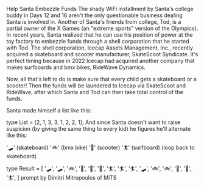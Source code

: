 Help Santa Embezzle Funds
The shady WiFi installment by Santa's college buddy in Days 12 and 16 aren't the only questionable business dealing Santa is involved in. Another of Santa's friends from college, Tod, is a partial owner of the X Games (an "extreme sports" version of the Olympics). In recent years, Santa realized that he can use his position of power at the toy factory to embezzle funds through a shell corporation that he started with Tod. The shell corporation, Icecap Assets Management, Inc., recently acquired a skateboard and scooter manufacturer, SkateScoot Syndicate. It's perfect timing because in 2022 Icecap had acquired another company that makes surfboards and bmx bikes, RideWave Dynamics.

Now, all that's left to do is make sure that every child gets a skateboard or a scooter! Then the funds will be laundered to Icecap via SkateScoot and RideWave, after which Santa and Tod can then take total control of the funds.

Santa made himself a list like this:

type List = [2, 1, 3, 3, 1, 2, 2, 1];
And since Santa doesn't want to raise suspicion (by giving the same thing to every kid) he figures he'll alternate like this:

'🛹' (skateboard)
'🚲' (bmx bike)
'🛴' (scooter)
'🏄' (surfboard)
(loop back to skateboard)

type Result = [
'🛹', '🛹',
'🚲',
'🛴', '🛴', '🛴',
'🏄', '🏄', '🏄',
'🛹',
'🚲', '🚲',
'🛴', '🛴',
'🏄',
]
prompt by Dimitri Mitropoulos of MiTS
